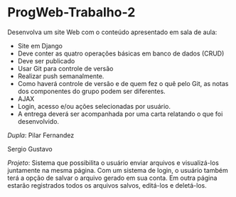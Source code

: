 # ProgWeb-Trabalho-2
Desenvolva um site Web com o conteúdo apresentado em sala de aula: 
- Site em Django 
- Deve conter as quatro operações básicas em banco de dados (CRUD) 
- Deve ser publicado 
- Usar Git para controle de versão 
- Realizar push semanalmente. 
- Como haverá controle de versão e de quem fez o quê pelo Git, as notas dos componentes do grupo podem ser diferentes. 
- AJAX 
- Login, acesso e/ou ações selecionadas por usuário. 
- A entrega deverá ser acompanhada por uma carta relatando o que foi desenvolvido.

*Dupla*: 
Pilar Fernandez

Sergio Gustavo

*Projeto*:
Sistema que possibilita o usuário enviar arquivos e visualizá-los juntamente na mesma página. Com um sistema de login, o usuário também terá a opção de salvar o arquivo gerado em sua conta. Em outra página estarão registrados todos os arquivos salvos, editá-los e deletá-los.
